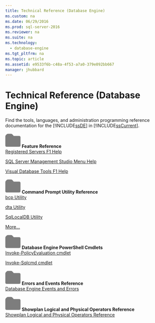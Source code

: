 ```yaml
---
title: Technical Reference (Database Engine)
ms.custom: na
ms.date: 06/29/2016
ms.prod: sql-server-2016
ms.reviewer: na
ms.suite: na
ms.technology: 
  - database-engine
ms.tgt_pltfrm: na
ms.topic: article
ms.assetid: e9533f6b-c48a-4f53-a7a0-379e092bb667
manager: jhubbard
---
```

# Technical Reference (Database Engine)
Find the tools, languages, and administration programming reference documentation for the [!INCLUDE[ssDE](../../Topics/TopicNameContainA/includes/ssDE_md.md)] in [!INCLUDE[ssCurrent](../../Topics/TopicNameContainA/includes/ssCurrent_md.md)].  
  
 ![Small File Folder Icon](../../Topics/TopicNameNotContainA/media/filefolder_small.png "filefolder_small") **Feature Reference**  
 [Registered Servers F1 Help](../../Topics/TopicNameNotContainA/Registered-Servers-F1-Help.md)  
  
 [SQL Server Management Studio Menu Help](assetId:///5b8b2e45-bee6-42c8-93d6-31432f4d5699)  
  
 [Visual Database Tools F1 Help](assetId:///79d15b47-6759-4f48-b9ac-2c86a3cd9980)  
  
 ![Small File Folder Icon](../../Topics/TopicNameNotContainA/media/filefolder_small.png "filefolder_small") **Command Prompt Utility Reference**  
 [bcp Utility](../../Topics/TopicNameNotContainA/bcp-Utility.md)  
  
 [dta Utility](../../Topics/TopicNameNotContainA/dta-Utility.md)  
  
 [SqlLocalDB Utility](../../Topics/TopicNameNotContainA/SqlLocalDB-Utility.md)  
  
 [More…](../../Topics/TopicNameNotContainA/Command-Prompt-Utility-Reference--Database-Engine-.md)  
  
 ![Small File Folder Icon](../../Topics/TopicNameNotContainA/media/filefolder_small.png "filefolder_small") **Database Engine PowerShell Cmdlets**  
 [Invoke-PolicyEvaluation cmdlet](../../Topics/TopicNameNotContainA/Invoke-PolicyEvaluation-cmdlet.md)  
  
 [Invoke-Sqlcmd cmdlet](../../Topics/TopicNameNotContainA/Invoke-Sqlcmd-cmdlet.md)  
  
 ![Small File Folder Icon](../../Topics/TopicNameNotContainA/media/filefolder_small.png "filefolder_small") **Errors and Events Reference**  
 [Database Engine Events and Errors](../../Topics/TopicNameNotContainA/Database-Engine-Events-and-Errors.md)  
  
 ![Small File Folder Icon](../../Topics/TopicNameNotContainA/media/filefolder_small.png "filefolder_small") **Showplan Logical and Physical Operators Reference**  
 [Showplan Logical and Physical Operators Reference](../../Topics/TopicNameNotContainA/Showplan-Logical-and-Physical-Operators-Reference.md)